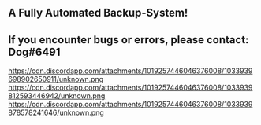 ## A Fully Automated Backup-System!
## If you encounter bugs or errors, please contact: Dog#6491

https://cdn.discordapp.com/attachments/1019257446046376008/1033939698902650911/unknown.png
https://cdn.discordapp.com/attachments/1019257446046376008/1033939812593446942/unknown.png
https://cdn.discordapp.com/attachments/1019257446046376008/1033939878578241646/unknown.png
